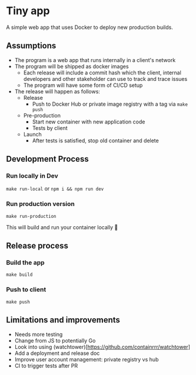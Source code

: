 # Tiny app

A simple web app that uses Docker to deploy new production builds.

## Assumptions

- The program is a web app that runs internally in a client's network
- The program will be shipped as docker images
  - Each release will include a commit hash which the client, internal developers and other stakeholder can use to track and trace issues
  - The program will have some form of CI/CD setup
- The release will happen as follows:
  - Release
    - Push to Docker Hub or private image registry with a tag via `make push`
  - Pre-production
    - Start new container with new application code
    - Tests by client
  - Launch
    - After tests is satisfied, stop old container and delete

## Development Process

### Run locally in Dev

`make run-local` or `npm i && npm run dev`

### Run production version

`make run-production`

This will build and run your container locally :rocket:

## Release process

### Build the app

`make build`

### Push to client

`make push`

## Limitations and improvements

- Needs more testing
- Change from JS to potentially Go
- Look into using (watchtower)[https://github.com/containrrr/watchtower]
- Add a deployment and release doc
- Improve user account management: private registry vs hub
- CI to trigger tests after PR
